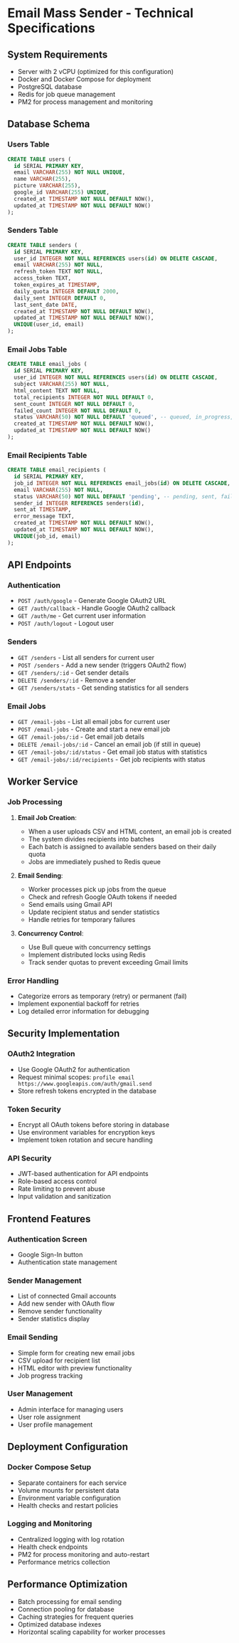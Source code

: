 # Email Mass Sender - Technical Specifications

## System Requirements
- Server with 2 vCPU (optimized for this configuration)
- Docker and Docker Compose for deployment
- PostgreSQL database
- Redis for job queue management
- PM2 for process management and monitoring

## Database Schema

### Users Table
```sql
CREATE TABLE users (
  id SERIAL PRIMARY KEY,
  email VARCHAR(255) NOT NULL UNIQUE,
  name VARCHAR(255),
  picture VARCHAR(255),
  google_id VARCHAR(255) UNIQUE,
  created_at TIMESTAMP NOT NULL DEFAULT NOW(),
  updated_at TIMESTAMP NOT NULL DEFAULT NOW()
);
```

### Senders Table
```sql
CREATE TABLE senders (
  id SERIAL PRIMARY KEY,
  user_id INTEGER NOT NULL REFERENCES users(id) ON DELETE CASCADE,
  email VARCHAR(255) NOT NULL,
  refresh_token TEXT NOT NULL,
  access_token TEXT,
  token_expires_at TIMESTAMP,
  daily_quota INTEGER DEFAULT 2000,
  daily_sent INTEGER DEFAULT 0,
  last_sent_date DATE,
  created_at TIMESTAMP NOT NULL DEFAULT NOW(),
  updated_at TIMESTAMP NOT NULL DEFAULT NOW(),
  UNIQUE(user_id, email)
);
```

### Email Jobs Table
```sql
CREATE TABLE email_jobs (
  id SERIAL PRIMARY KEY,
  user_id INTEGER NOT NULL REFERENCES users(id) ON DELETE CASCADE,
  subject VARCHAR(255) NOT NULL,
  html_content TEXT NOT NULL,
  total_recipients INTEGER NOT NULL DEFAULT 0,
  sent_count INTEGER NOT NULL DEFAULT 0,
  failed_count INTEGER NOT NULL DEFAULT 0,
  status VARCHAR(50) NOT NULL DEFAULT 'queued', -- queued, in_progress, completed, failed
  created_at TIMESTAMP NOT NULL DEFAULT NOW(),
  updated_at TIMESTAMP NOT NULL DEFAULT NOW()
);
```

### Email Recipients Table
```sql
CREATE TABLE email_recipients (
  id SERIAL PRIMARY KEY,
  job_id INTEGER NOT NULL REFERENCES email_jobs(id) ON DELETE CASCADE,
  email VARCHAR(255) NOT NULL,
  status VARCHAR(50) NOT NULL DEFAULT 'pending', -- pending, sent, failed
  sender_id INTEGER REFERENCES senders(id),
  sent_at TIMESTAMP,
  error_message TEXT,
  created_at TIMESTAMP NOT NULL DEFAULT NOW(),
  updated_at TIMESTAMP NOT NULL DEFAULT NOW(),
  UNIQUE(job_id, email)
);
```

## API Endpoints

### Authentication
- `POST /auth/google` - Generate Google OAuth2 URL
- `GET /auth/callback` - Handle Google OAuth2 callback
- `GET /auth/me` - Get current user information
- `POST /auth/logout` - Logout user

### Senders
- `GET /senders` - List all senders for current user
- `POST /senders` - Add a new sender (triggers OAuth2 flow)
- `GET /senders/:id` - Get sender details
- `DELETE /senders/:id` - Remove a sender
- `GET /senders/stats` - Get sending statistics for all senders

### Email Jobs
- `GET /email-jobs` - List all email jobs for current user
- `POST /email-jobs` - Create and start a new email job
- `GET /email-jobs/:id` - Get email job details
- `DELETE /email-jobs/:id` - Cancel an email job (if still in queue)
- `GET /email-jobs/:id/status` - Get email job status with statistics
- `GET /email-jobs/:id/recipients` - Get job recipients with status

## Worker Service

### Job Processing
1. **Email Job Creation**:
   - When a user uploads CSV and HTML content, an email job is created
   - The system divides recipients into batches
   - Each batch is assigned to available senders based on their daily quota
   - Jobs are immediately pushed to Redis queue

2. **Email Sending**:
   - Worker processes pick up jobs from the queue
   - Check and refresh Google OAuth tokens if needed
   - Send emails using Gmail API
   - Update recipient status and sender statistics
   - Handle retries for temporary failures

3. **Concurrency Control**:
   - Use Bull queue with concurrency settings
   - Implement distributed locks using Redis
   - Track sender quotas to prevent exceeding Gmail limits

### Error Handling
- Categorize errors as temporary (retry) or permanent (fail)
- Implement exponential backoff for retries
- Log detailed error information for debugging

## Security Implementation

### OAuth2 Integration
- Use Google OAuth2 for authentication
- Request minimal scopes: `profile email https://www.googleapis.com/auth/gmail.send`
- Store refresh tokens encrypted in the database

### Token Security
- Encrypt all OAuth tokens before storing in database
- Use environment variables for encryption keys
- Implement token rotation and secure handling

### API Security
- JWT-based authentication for API endpoints
- Role-based access control
- Rate limiting to prevent abuse
- Input validation and sanitization

## Frontend Features

### Authentication Screen
- Google Sign-In button
- Authentication state management

### Sender Management
- List of connected Gmail accounts
- Add new sender with OAuth flow
- Remove sender functionality
- Sender statistics display

### Email Sending
- Simple form for creating new email jobs
- CSV upload for recipient list
- HTML editor with preview functionality
- Job progress tracking

### User Management
- Admin interface for managing users
- User role assignment
- User profile management

## Deployment Configuration

### Docker Compose Setup
- Separate containers for each service
- Volume mounts for persistent data
- Environment variable configuration
- Health checks and restart policies

### Logging and Monitoring
- Centralized logging with log rotation
- Health check endpoints
- PM2 for process monitoring and auto-restart
- Performance metrics collection

## Performance Optimization
- Batch processing for email sending
- Connection pooling for database
- Caching strategies for frequent queries
- Optimized database indexes
- Horizontal scaling capability for worker processes
